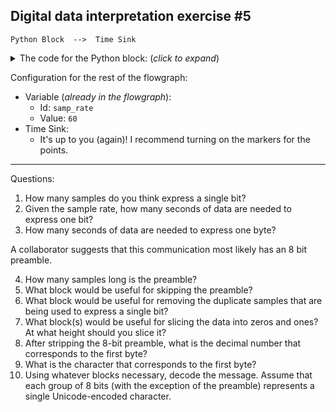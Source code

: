 ## Digital data interpretation exercise #5

```
Python Block  -->  Time Sink
```

<details><summary>The code for the Python block: (<i>click to expand</i>)</summary>

Note: this code is not meant to be readable. Rather, the goal of this exercise is to explore the mystery signal using the Time Sink, Waterfall sink, etc.

```python3
import numpy as np
from gnuradio import gr
from functools import reduce
from operator import concat
import random



name = "Mystery Signal 5"
out_sig_port_0 = np.float32



def use_func(state_container):
    idx = state_container["count"] // 6
    content = state_container["content"]
    if idx >= len(content):
        return None
    noise = random.random() * 0.5
    retval = content[idx] * 3 + 1 + noise
    state_container["count"] += 1
    return retval


def unpackOne(x):
    return list(map(int, f"{x:b}".zfill(8)))


def unpackbits(x):
    return reduce(concat, map(unpackOne, x))


class blk(gr.basic_block):

    def __init__(self):
        gr.basic_block.__init__(
            self,
            name=name,
            in_sig=[],
            out_sig=[out_sig_port_0]
        )
        
        self.use_func = use_func
        content_packed = [170, 84, 72, 69, 32, 84, 69, 65, 32, 73, 83, 32, 82, 69, 65, 68, 89, 32, 84, 79, 32, 68, 82, 73, 78, 75, 46, 32, 32, 32, 32, 32, 32, 32]
        
        self.state_container = {
            "count": 0,
            "content": unpackbits(content_packed)
        }


    def general_work(self, input_items, output_items):
        outval = self.use_func(self.state_container)
        if outval == None:
            return 0
        else:
            dt = output_items[0][0].dtype
            npified = np.array(outval, dtype=dt)
            output_items[0][0] = npified
            return 1



```
</details>

Configuration for the rest of the flowgraph:
- Variable (_already in the flowgraph_):
  - Id: `samp_rate`
  - Value: `60`
- Time Sink:
  - It's up to you (again)! I recommend turning on the markers for the points.

---

Questions:

1. How many samples do you think express a single bit?
2. Given the sample rate, how many seconds of data are needed to express one bit?
3. How many seconds of data are needed to express one byte?

A collaborator suggests that this communication most likely has an 8 bit preamble.

4. How many samples long is the preamble?
5. What block would be useful for skipping the preamble?
6. What block would be useful for removing the duplicate samples that are being used to express a single bit?
7. What block(s) would be useful for slicing the data into zeros and ones? At what height should you slice it?
8. After stripping the 8-bit preamble, what is the decimal number that corresponds to the first byte?
9.  What is the character that corresponds to the first byte?
10. Using whatever blocks necessary, decode the message. Assume that each group of 8 bits (with the exception of the preamble) represents a single Unicode-encoded character.
